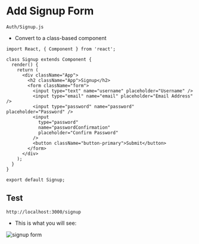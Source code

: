 # Add Signup Form
`Auth/Signup.js`

* Convert to a class-based component

```
import React, { Component } from 'react';

class Signup extends Component {
  render() {
    return (
      <div className="App">
        <h2 className="App">Signup</h2>
        <form className="form">
          <input type="text" name="username" placeholder="Username" />
          <input type="email" name="email" placeholder="Email Address" />
          <input type="password" name="password" placeholder="Password" />
          <input
            type="password"
            name="passwordConfirmation"
            placeholder="Confirm Password"
          />
          <button className="button-primary">Submit</button>
        </form>
      </div>
    );
  }
}

export default Signup;
```

## Test
`http://localhost:3000/signup`

* This is what you will see:

![signup form](https://i.imgur.com/nyiMyNC.png)

